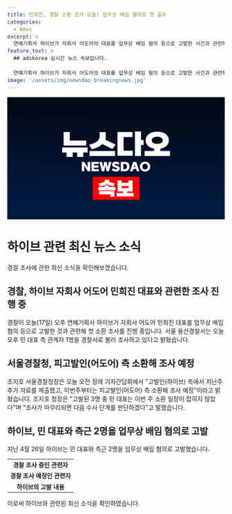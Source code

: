 ```yaml
---
title: 민희진, 경찰 소환 조사 오늘! 업무상 배임 혐의로 첫 출두
categories:
  - News
excerpt: >
  연예기획사 하이브가 자회사 어도어의 대표를 업무상 배임 혐의 등으로 고발한 사건과 관련해 경찰이 첫 소환 조사를 진행 중이다. 민 대표 측 관계자 1명이 경찰서로 소환돼 조사를 받고 있으며, 경찰은 추가 자료를 제출한 후 피고발인 측 소환해 조사할 예정이라고 밝혔다. 이에 대해 서울경찰청장은 조사가 마무리되면 다음 수사 단계를 판단할 예정이라고 전했다. (150자)
feature_text: >
  ## adskorea 실시간 뉴스 속보입니다.

  연예기획사 하이브가 자회사 어도어의 대표를 업무상 배임 혐의 등으로 고발한 사건과 관련해 경찰이 첫 소환 조사를 진행 중이다. 민 대표 측 관계자 1명이 경찰서로 소환돼 조사를 받고 있으며, 경찰은 추가 자료를 제출한 후 피고발인 측 소환해 조사할 예정이라고 밝혔다. 이에 대해 서울경찰청장은 조사가 마무리되면 다음 수사 단계를 판단할 예정이라고 전했다. (150자)
image: '/assets/img/newsdao_breakingnews.jpg'
---
```


<p><img src="/assets/img/newsdao_breakingnews.jpg" alt="adskorea 속보" /></p>

<h1>하이브 관련 최신 뉴스 소식</h1>

<p data-ke-size="size16">경찰 조사에 관한 최신 소식을 확인해보겠습니다.</p>

<h2>경찰, 하이브 자회사 어도어 민희진 대표와 관련한 조사 진행 중</h2>

<p data-ke-size="size16">경찰이 오늘(17일) 오후 연예기획사 하이브가 자회사 어도어 민희진 대표를 업무상 배임 혐의 등으로 고발한 것과 관련해 첫 소환 조사를 진행 중입니다. 서울 용산경찰서는 오늘 오후 민 대표 측 관계자 1명을 경찰서로 불러 조사하고 있다고 밝혔습니다.</p>

<h2>서울경찰청, 피고발인(어도어) 측 소환해 조사 예정</h2>

<p data-ke-size="size16">조지호 서울경찰청장은 오늘 오전 정례 기자간담회에서 "고발인(하이브) 측에서 지난주 추가 자료를 제출했고, 이번주부터는 피고발인(어도어) 측 소환해 조사 예정"이라고 밝혔습니다. 조지호 청장은 "고발된 3명 중 민 대표는 이번 주 소환 일정이 잡히지 않았다"며 "조사가 마무리되면 다음 수사 단계를 판단하겠다"고 말했습니다.</p>

<h2>하이브, 민 대표와 측근 2명을 업무상 배임 혐의로 고발</h2>

<p data-ke-size="size16">지난 4월 26일 하이브는 민 대표와 측근 2명을 업무상 배임 혐의로 고발했습니다.</p>

<table>
  <tr>
    <td style="text-align: center; height: 17px;"><b>경찰 조사 중인 관련자</b></td>
  </tr>
  <tr>
    <td style="text-align: center; height: 17px;"><b>경찰 조사 예정인 관련자</b></td>
  </tr>
  <tr>
    <td style="text-align: center; height: 17px;"><b>하이브의 고발 내용</b></td>
  </tr>
</table>

<p data-ke-size="size16">이로써 하이브와 관련된 최신 소식을 확인하였습니다.</p>

